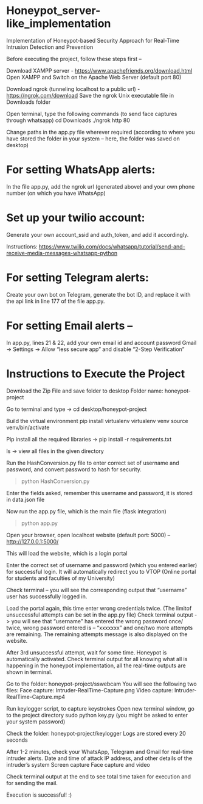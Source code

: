 # Honeypot_server-like_implementation
Implementation of Honeypot-based Security Approach for Real-Time Intrusion Detection and Prevention

Before executing the project, follow these steps first –

Download XAMPP server - https://www.apachefriends.org/download.html
Open XAMPP and Switch on the Apache Web Server (default port 80)

Download ngrok (tunneling localhost to a public url) - https://ngrok.com/download
Save the ngrok Unix executable file in Downloads folder

Open terminal, type the following commands (to send face captures through whatsapp)
cd Downloads 
./ngrok http 80

Change paths in the app.py file wherever required (according to where you have stored the folder in your system – here, the folder was saved on desktop)

# For setting WhatsApp alerts: 
In the file app.py, add the ngrok url (generated above) and your own phone number (on which you have WhatsApp)
# Set up your twilio account: 
Generate your own account_ssid and auth_token, and add it accordingly.

Instructions: https://www.twilio.com/docs/whatsapp/tutorial/send-and-receive-media-messages-whatsapp-python

# For setting Telegram alerts: 
Create your own bot on Telegram, generate the bot ID, and replace it with the api link in line 177 of the file app.py.

# For setting Email alerts – 

In app.py, lines 21 & 22, add your own email id and account password
Gmail -> Settings -> Allow “less secure app” and disable “2-Step Verification”


# Instructions to Execute the Project

Download the Zip File and save folder to desktop 
Folder name: honeypot-project

Go to terminal and type -> cd desktop/honeypot-project

Build the virtual environment
pip install virtualenv
virtualenv venv
source venv/bin/activate

Pip install all the required libraries -> pip install -r requirements.txt

ls -> view all files in the given directory

Run the HashConversion.py file to enter correct set of username and password, and convert password to hash for security.

> python HashConversion.py

Enter the fields asked, remember this username and password, it is stored in data.json file

Now run the app.py file, which is the main file (flask integration)

> python app.py

Open your browser, open localhost website (default port: 5000) –
http://127.0.0.1:5000/

This will load the website, which is a login portal

Enter the correct set of username and password (which you entered earlier) for successful login.
It will automatically redirect you to VTOP (Online portal for students and faculties of my University)

Check terminal – you will see the corresponding output that “username” user has successfully logged in.

Load the portal again, this time enter wrong credentials twice. (The limitof unsuccessful attempts can be set in the app.py file)
Check terminal output -> you will see that “username” has entered the wrong password once/ twice, wrong password entered is – “xxxxxxx” and one/two more attempts are remaining. The remaining attempts message is also displayed on the website.

After 3rd unsuccessful attempt, wait for some time. Honeypot is automatically activated. Check terminal output for all knowing what all is happening in the honeypot implementation, all the real-time outputs are shown in terminal.

Go to the folder: honeypot-project/sswebcam
You will see the following two files:
Face capture: Intruder-RealTime-Capture.png
Video capture: Intruder-RealTime-Capture.mp4

Run keylogger script, to capture keystrokes
Open new terminal window, go to the project directory
sudo python key.py
(you might be asked to enter your system password)

Check the folder: honeypot-project/keylogger
Logs are stored every 20 seconds

After 1-2 minutes, check your WhatsApp, Telegram and Gmail for real-time intruder alerts. 
Date and time of attack
IP address, and other details of the intruder’s system
Screen capture
Face capture and video

Check terminal output at the end to see total time taken for execution and for sending the mail. 

Execution is successful! :)

